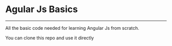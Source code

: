 # Agular Js Basics 
____________________________________
All the basic code needed for learning Angular Js from scratch. 

You can clone this repo and use it directly 
